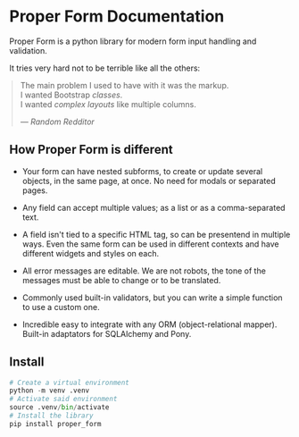
# Proper Form Documentation

Proper Form is a python library for modern form input handling and validation.

It tries very hard not to be terrible like all the others:

<blockquote style="max-width:480px; margin:0 auto;">
<p>The main problem I used to have with it was the markup. 
<br>I wanted Bootstrap <em>classes</em>. 
<br>I wanted <em>complex layouts</em> like multiple columns.</p>
<footer>— <cite>Random Redditor</cite></footer>
</blockquote>


## How Proper Form is different

- Your form can have nested subforms, to create or update several objects, in the same page, at once. No need for modals or separated pages.

- Any field can accept multiple values; as a list or as a comma-separated text.

- A field isn't tied to a specific HTML tag, so can be presentend in multiple ways. Even the same form can be used in different contexts and have different widgets and styles on each.

- All error messages are editable. We are not robots, the tone of the messages must be able to change or to be translated.

- Commonly used built-in validators, but you can write a simple function to use a custom one.

- Incredible easy to integrate with any ORM (object-relational mapper). Built-in adaptators for SQLAlchemy and Pony.


## Install

```python
# Create a virtual environment
python -m venv .venv
# Activate said environment
source .venv/bin/activate
# Install the library
pip install proper_form
```
